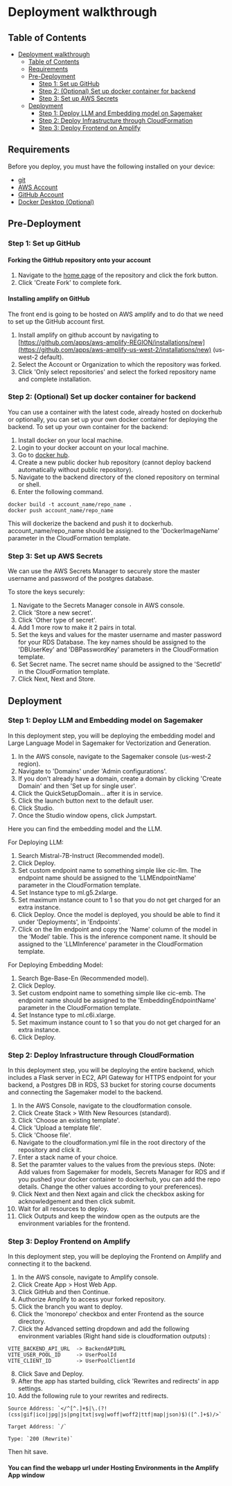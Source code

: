 # Deployment walkthrough

## Table of Contents

-   [Deployment walkthrough](#deployment-walkthrough)
    -   [Table of Contents](#table-of-contents)
    -   [Requirements](#requirements)
    -   [Pre-Deployment](#pre-deployment)
        -   [Step 1: Set up GitHub](#step-1-set-up-github)
        -   [Step 2: (Optional) Set up docker container for backend](#step-2-optional-set-up-docker-container-for-backend)
        -   [Step 3: Set up AWS Secrets](#step-3-set-up-aws-secrets)
    -   [Deployment](#deployment)
        -   [Step 1: Deploy LLM and Embedding model on Sagemaker](#step-1-deploy-llm-and-embedding-model-on-sagemaker)
        -   [Step 2: Deploy Infrastructure through CloudFormation](#step-2-deploy-infrastructure-through-cloudformation)
        -   [Step 3: Deploy Frontend on Amplify](#step-3-deploy-frontend-on-amplify)

## Requirements

Before you deploy, you must have the following installed on your device:

-   [git](https://git-scm.com/downloads)
-   [AWS Account](https://aws.amazon.com/account/)
-   [GitHub Account](https://github.com/)
-   [Docker Desktop (Optional)](https://docs.docker.com/desktop/)

## Pre-Deployment

### Step 1: Set up GitHub

#### Forking the GitHub repository onto your account

1. Navigate to the [home page](https://github.com/UBC-CIC/LLM-Course-QA) of the repository and click the fork button.
2. Click 'Create Fork' to complete fork.

#### Installing amplify on GitHub

The front end is going to be hosted on AWS amplify and to do that we need to set up the GitHub account first.

1. Install amplify on github account by navigating to [https://github.com/apps/aws-amplify-REGION/installations/new](https://github.com/apps/aws-amplify-us-west-2/installations/new) (us-west-2 default).
2. Select the Account or Organization to which the repository was forked.
3. Click 'Only select repositories' and select the forked repository name and complete installation.

### Step 2: (Optional) Set up docker container for backend

You can use a container with the latest code, already hosted on dockerhub or optionally, you can set up your own docker container for deploying the backend. To set up your own container for the backend:

1. Install docker on your local machine.
2. Login to your docker account on your local machine.
3. Go to [docker hub](hub.docker.com).
4. Create a new public docker hub repository (cannot deploy backend automatically without public repository).
5. Navigate to the backend directory of the cloned repository on terminal or shell.
6. Enter the following command.

```
docker build -t account_name/repo_name .
docker push account_name/repo_name
```

This will dockerize the backend and push it to dockerhub.
account_name/repo_name should be assigned to the 'DockerImageName' parameter in the CloudFormation template.

### Step 3: Set up AWS Secrets

We can use the AWS Secrets Manager to securely store the master username and password of the postgres database.

To store the keys securely:

1. Navigate to the Secrets Manager console in AWS console.
2. Click 'Store a new secret'.
3. Click 'Other type of secret'.
4. Add 1 more row to make it 2 pairs in total.
5. Set the keys and values for the master username and master password for your RDS Database.
   The key names should be assigned to the 'DBUserKey' and 'DBPasswordKey' parameters in the CloudFormation template.
6. Set Secret name.
   The secret name should be assigned to the 'SecretId' in the CloudFormation template.
7. Click Next, Next and Store.

## Deployment

### Step 1: Deploy LLM and Embedding model on Sagemaker

In this deployment step, you will be deploying the embedding model and Large Language Model in Sagemaker for Vectorization and Generation.

1. In the AWS console, navigate to the Sagemaker console (us-west-2 region).
2. Navigate to 'Domains' under 'Admin configurations'.
3. If you don't already have a domain, create a domain by clicking 'Create Domain' and then 'Set up for single user'.
4. Click the QuickSetupDomain... after it is in service.
5. Click the launch button next to the default user.
6. Click Studio.
7. Once the Studio window opens, click Jumpstart.

Here you can find the embedding model and the LLM.

For Deploying LLM:

1. Search Mistral-7B-Instruct (Recommended model).
2. Click Deploy.
3. Set custom endpoint name to something simple like cic-llm.
   The endpoint name should be assigned to the 'LLMEndpointName' parameter in the CloudFormation template.
4. Set Instance type to ml.g5.2xlarge.
5. Set maximum instance count to 1 so that you do not get charged for an extra instance.
6. Click Deploy.
   Once the model is deployed, you should be able to find it under 'Deployments', in 'Endpoints'.
7. Click on the llm endpoint and copy the 'Name' column of the model in the 'Model' table.
   This is the inference component name. It should be assigned to the 'LLMInference' parameter in the CloudFormation template.

For Deploying Embedding Model:

1. Search Bge-Base-En (Recommended model).
2. Click Deploy.
3. Set custom endpoint name to something simple like cic-emb.
   The endpoint name should be assigned to the 'EmbeddingEndpointName' parameter in the CloudFormation template.
4. Set Instance type to ml.c6i.xlarge.
5. Set maximum instance count to 1 so that you do not get charged for an extra instance.
6. Click Deploy.

### Step 2: Deploy Infrastructure through CloudFormation

In this deployment step, you will be deploying the entire backend, which includes a Flask server in EC2, API Gateway for HTTPS endpoint for your backend, a Postgres DB in RDS, S3 bucket for storing course documents and connecting the Sagemaker model to the backend.

1. In the AWS Console, navigate to the cloudformation console.
2. Click Create Stack > With New Resources (standard).
3. Click 'Choose an existing template'.
4. Click 'Upload a template file'.
5. Click 'Choose file'.
6. Navigate to the cloudformation.yml file in the root directory of the repository and click it.
7. Enter a stack name of your choice.
8. Set the paramter values to the values from the previous steps.
   (Note: Add values from Sagemaker for models, Secrets Manager for RDS and if you pushed your docker container to dockerhub, you can add the repo details. Change the other values according to your preferences).
9. Click Next and then Next again and click the checkbox asking for acknowledgement and then click submit.
10. Wait for all resources to deploy.
11. Click Outputs and keep the window open as the outputs are the environment variables for the frontend.

### Step 3: Deploy Frontend on Amplify

In this deployment step, you will be deploying the Frontend on Amplify and connecting it to the backend.

1. In the AWS console, navigate to Amplify console.
2. Click Create App > Host Web App.
3. Click GitHub and then Continue.
4. Authorize Amplify to access your forked repository.
5. Click the branch you want to deploy.
6. Click the 'monorepo' checkbox and enter Frontend as the source directory.
7. Click the Advanced setting dropdown and add the following environment variables (Right hand side is cloudformation outputs) :

```
VITE_BACKEND_API_URL  -> BackendAPIURL
VITE_USER_POOL_ID     -> UserPoolId
VITE_CLIENT_ID        -> UserPoolClientId
```

8. Click Save and Deploy.
9. After the app has started building, click 'Rewrites and redirects' in app settings.
10. Add the following rule to your rewrites and redirects.

```
Source Address: `</^[^.]+$|\.(?!(css|gif|ico|jpg|js|png|txt|svg|woff|woff2|ttf|map|json)$)([^.]+$)/>`

Target Address: `/`

Type: `200 (Rewrite)`
```

Then hit save.

#### You can find the webapp url under Hosting Environments in the Amplify App window
